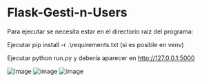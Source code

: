 ﻿# Flask-Gesti-n-Users

Para ejecutar se necesita estar en el directorio raiz del programa:

Ejecutar pip install -r .\requirements.txt (si es posible en venv)

Ejecutar python run.py y debería aparecer en http://127.0.0.1:5000

![image](https://github.com/user-attachments/assets/472cae2b-280c-47f3-8fc1-ed01e989209b)
![image](https://github.com/user-attachments/assets/1b3d7980-70e8-436c-a8bb-910a4a4d31d7)
![image](https://github.com/user-attachments/assets/972a9d65-753e-4944-86fb-47ca7d18a82e)
